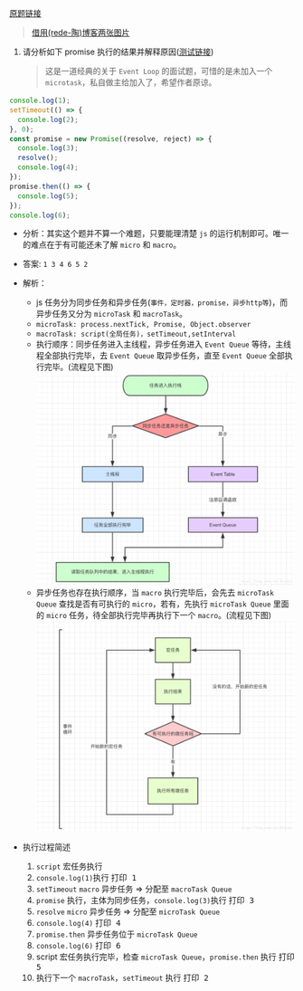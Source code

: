 [原题链接](https://github.com/haizlin/fe-interview/issues/1361)

> [借用(rede-陶)博客两张图片](https://blog.csdn.net/RedaTao/article/details/81504532)

1. 请分析如下 promise 执行的结果并解释原因([测试链接](./cases/promise/请分析如下promise执行的结果并解释原因.html))
   > 这是一道经典的关于 `Event Loop` 的面试题，可惜的是未加入一个 `microtask`，私自做主给加入了，希望作者原谅。

```js
console.log(1);
setTimeout(() => {
  console.log(2);
}, 0);
const promise = new Promise((resolve, reject) => {
  console.log(3);
  resolve();
  console.log(4);
});
promise.then(() => {
  console.log(5);
});
console.log(6);
```

- 分析：其实这个题并不算一个难题，只要能理清楚 `js` 的运行机制即可。唯一的难点在于有可能还未了解 `micro` 和 `macro`。
- 答案: `1 3 4 6 5 2`
- 解析：

  - js 任务分为同步任务和异步任务(`事件，定时器，promise，异步http等`)，而异步任务又分为 `microTask` 和 `macroTask`。
  - `microTask: process.nextTick, Promise, Object.observer`
  - `macroTask: script(全局任务)，setTimeout,setInterval`
  - 执行顺序：同步任务进入主线程，异步任务进入 `Event Queue` 等待，主线程全部执行完毕，去 `Event Queue` 取异步任务，直至 `Event Queue` 全部执行完毕。(流程见下图)
    ![avatar](/assets/images/EventLoop.png)
  - 异步任务也存在执行顺序，当 `macro` 执行完毕后，会先去 `microTask Queue` 查找是否有可执行的 `micro`，若有，先执行 `microTask Queue` 里面的 `micro` 任务，待全部执行完毕再执行下一个 `macro`。(流程见下图)
    ![avatar](/assets/images/asyncLoop.png)

- 执行过程简述
  1. `script` 宏任务执行
  2. `console.log(1)`执行 <kbd>打印 1</kbd>
  3. `setTimeout` `macro` 异步任务 => 分配至 `macroTask Queue`
  4. `promise` 执行，主体为同步任务，`console.log(3)`执行 <kbd>打印 3</kbd>
  5. `resolve` `micro` 异步任务 => 分配至 `microTask Queue`
  6. `console.log(4)` <kbd>打印 4</kbd>
  7. `promise.then` 异步任务位于 `microTask Queue`
  8. `console.log(6)` <kbd>打印 6</kbd>
  9. script 宏任务执行完毕，检查 `microTask Queue`，`promise.then` 执行 <kbd>打印 5</kbd>
  10. 执行下一个 `macroTask`，`setTimeout` 执行 <kbd>打印 2</kbd>
